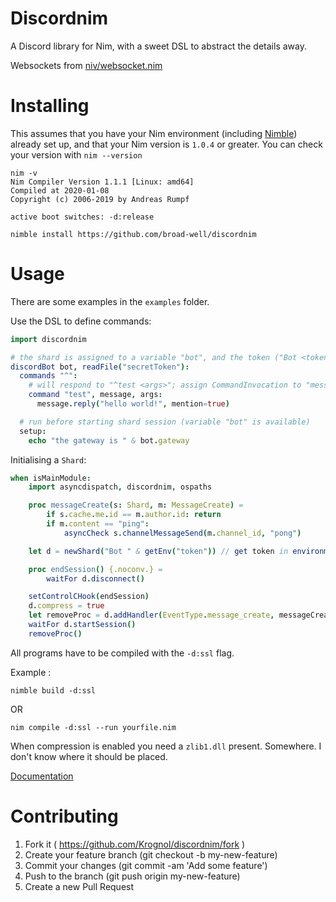# Discordnim

A Discord library for Nim, with a sweet DSL to abstract the details away.

Websockets from [niv/websocket.nim](https://github.com/niv/websocket.nim)

# Installing

This assumes that you have your Nim environment (including [Nimble](https://github.com/nim-lang/nimble)) already set up, and that your Nim version is `1.0.4` or greater.
You can check your version with `nim --version`

```
nim -v
Nim Compiler Version 1.1.1 [Linux: amd64]
Compiled at 2020-01-08
Copyright (c) 2006-2019 by Andreas Rumpf

active boot switches: -d:release
```

`nimble install https://github.com/broad-well/discordnim`

# Usage

There are some examples in the `examples` folder.

Use the DSL to define commands:

```nim
import discordnim

# the shard is assigned to a variable "bot", and the token ("Bot <token>") is read from a local file
discordBot bot, readFile("secretToken"):
  commands "^":
    # will respond to "^test <args>"; assign CommandInvocation to "message" and the remaining command arguments (array[string]) to "args"
    command "test", message, args:
      message.reply("hello world!", mention=true)

  # run before starting shard session (variable "bot" is available)
  setup:
    echo "the gateway is " & bot.gateway
```

Initialising a `Shard`:

```nim
when isMainModule:
    import asyncdispatch, discordnim, ospaths

    proc messageCreate(s: Shard, m: MessageCreate) =
        if s.cache.me.id == m.author.id: return
        if m.content == "ping":
            asyncCheck s.channelMessageSend(m.channel_id, "pong")

    let d = newShard("Bot " & getEnv("token")) // get token in environment variables

    proc endSession() {.noconv.} =
        waitFor d.disconnect()

    setControlCHook(endSession)
    d.compress = true
    let removeProc = d.addHandler(EventType.message_create, messageCreate)
    waitFor d.startSession()
    removeProc()
```

All programs have to be compiled with the `-d:ssl` flag.

Example :

```
nimble build -d:ssl
```
OR
```
nim compile -d:ssl --run yourfile.nim
```

When compression is enabled you need a `zlib1.dll` present. Somewhere. I don't know where it should be placed.

[Documentation](https://krognol.github.io/discordnim/)

# Contributing

1. Fork it ( https://github.com/Krognol/discordnim/fork )
2. Create your feature branch (git checkout -b my-new-feature)
3. Commit your changes (git commit -am 'Add some feature')
4. Push to the branch (git push origin my-new-feature)
5. Create a new Pull Request
